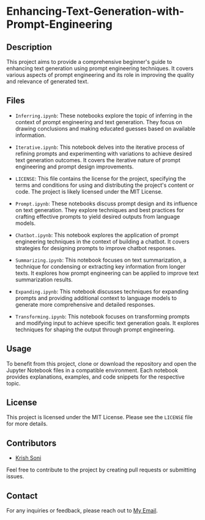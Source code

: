 # Enhancing-Text-Generation-with-Prompt-Engineering




## Description

This project aims to provide a comprehensive beginner's guide to enhancing text generation using prompt engineering techniques. It covers various aspects of prompt engineering and its role in improving the quality and relevance of generated text.

## Files

- `Inferring.ipynb`: These notebooks explore the topic of inferring in the context of prompt engineering and text generation. They focus on drawing conclusions and making educated guesses based on available information.

- `Iterative.ipynb`: This notebook delves into the iterative process of refining prompts and experimenting with variations to achieve desired text generation outcomes. It covers the iterative nature of prompt engineering and prompt design improvements.

- `LICENSE`: This file contains the license for the project, specifying the terms and conditions for using and distributing the project's content or code. The project is likely licensed under the MIT License.

- `Prompt.ipynb`: These notebooks discuss prompt design and its influence on text generation. They explore techniques and best practices for crafting effective prompts to yield desired outputs from language models.

- `Chatbot.ipynb`: This notebook explores the application of prompt engineering techniques in the context of building a chatbot. It covers strategies for designing prompts to improve chatbot responses.
 
- `Summarizing.ipynb`: This notebook focuses on text summarization, a technique for condensing or extracting key information from longer texts. It explores how prompt engineering can be applied to improve text summarization results.

- `Expanding.ipynb`: This notebook discusses techniques for expanding prompts and providing additional context to language models to generate more comprehensive and detailed responses.

- `Transforming.ipynb`: This notebook focuses on transforming prompts and modifying input to achieve specific text generation goals. It explores techniques for shaping the output through prompt engineering.


## Usage

To benefit from this project, clone or download the repository and open the Jupyter Notebook files in a compatible environment. Each notebook provides explanations, examples, and code snippets for the respective topic.

## License

This project is licensed under the MIT License. Please see the `LICENSE` file for more details.

## Contributors

- [Krish Soni](www.linkedin.com/in/Krish-Soni-)

Feel free to contribute to the project by creating pull requests or submitting issues.

## Contact

For any inquiries or feedback, please reach out to [My Email](mailto:contact@krishsoni.co).

